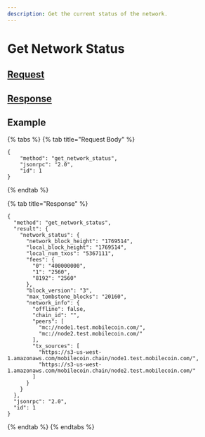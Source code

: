 ```yaml
---
description: Get the current status of the network.
---
```


# Get Network Status

## [Request](https://github.com/mobilecoinofficial/full-service/blob/main/full-service/src/json\_rpc/v2/api/request.rs#L40)

## [Response](https://github.com/mobilecoinofficial/full-service/blob/main/full-service/src/json\_rpc/v2/api/response.rs#L41)

## Example

{% tabs %}
{% tab title="Request Body" %}
```
{
    "method": "get_network_status",
    "jsonrpc": "2.0",
    "id": 1
}
```
{% endtab %}

{% tab title="Response" %}
```
{
  "method": "get_network_status",
  "result": {
    "network_status": {
      "network_block_height": "1769514",
      "local_block_height": "1769514",
      "local_num_txos": "5367111",
      "fees": {
        "0": "400000000",
        "1": "2560",
        "8192": "2560"
      },
      "block_version": "3",
      "max_tombstone_blocks": "20160",
      "network_info": {
        "offline": false,
        "chain_id": "",
        "peers": [
          "mc://node1.test.mobilecoin.com/",
          "mc://node2.test.mobilecoin.com/"
        ],
        "tx_sources": [
          "https://s3-us-west-1.amazonaws.com/mobilecoin.chain/node1.test.mobilecoin.com/",
          "https://s3-us-west-1.amazonaws.com/mobilecoin.chain/node2.test.mobilecoin.com/"
        ]
      }
    }
  },
  "jsonrpc": "2.0",
  "id": 1
}
```
{% endtab %}
{% endtabs %}
